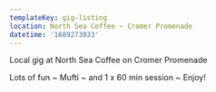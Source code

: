 ```yaml
---
templateKey: gig-listing
location: North Sea Coffee ~ Cromer Promenade
datetime: '1689273033'
---
```

Local gig at North Sea Coffee on Cromer Promenade

Lots of fun \~ Mufti \~ and 1 x 60 min session ~ E﻿njoy!
